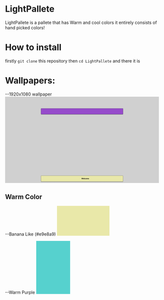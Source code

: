 # LightPallete
LightPallete is a pallete that has Warm and cool colors  it entirely  consists of hand picked colors!

# How to install


firstly `git clone` this repository
then `cd LightPallete`
and there it is


# Wallpapers:

--1920x1080 wallpaper
![Color Image](wallpaper1.png)



## Warm Color

--Banana Like (#e9e8a9)
![Color Image](banana.png)

--Warm Purple
![Color Image](Cyan.png) 

